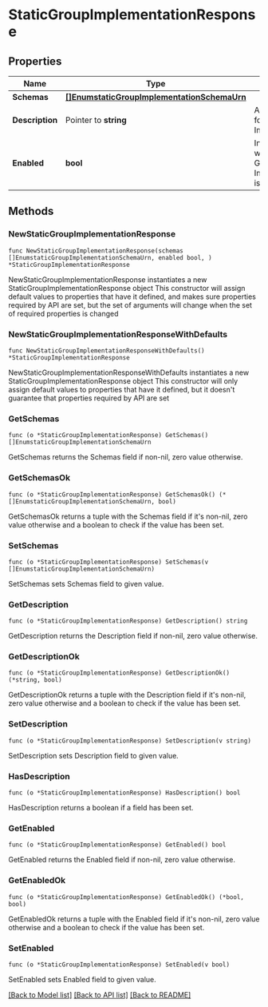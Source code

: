 # StaticGroupImplementationResponse

## Properties

Name | Type | Description | Notes
------------ | ------------- | ------------- | -------------
**Schemas** | [**[]EnumstaticGroupImplementationSchemaUrn**](EnumstaticGroupImplementationSchemaUrn.md) |  | 
**Description** | Pointer to **string** | A description for this Group Implementation | [optional] 
**Enabled** | **bool** | Indicates whether the Group Implementation is enabled. | 

## Methods

### NewStaticGroupImplementationResponse

`func NewStaticGroupImplementationResponse(schemas []EnumstaticGroupImplementationSchemaUrn, enabled bool, ) *StaticGroupImplementationResponse`

NewStaticGroupImplementationResponse instantiates a new StaticGroupImplementationResponse object
This constructor will assign default values to properties that have it defined,
and makes sure properties required by API are set, but the set of arguments
will change when the set of required properties is changed

### NewStaticGroupImplementationResponseWithDefaults

`func NewStaticGroupImplementationResponseWithDefaults() *StaticGroupImplementationResponse`

NewStaticGroupImplementationResponseWithDefaults instantiates a new StaticGroupImplementationResponse object
This constructor will only assign default values to properties that have it defined,
but it doesn't guarantee that properties required by API are set

### GetSchemas

`func (o *StaticGroupImplementationResponse) GetSchemas() []EnumstaticGroupImplementationSchemaUrn`

GetSchemas returns the Schemas field if non-nil, zero value otherwise.

### GetSchemasOk

`func (o *StaticGroupImplementationResponse) GetSchemasOk() (*[]EnumstaticGroupImplementationSchemaUrn, bool)`

GetSchemasOk returns a tuple with the Schemas field if it's non-nil, zero value otherwise
and a boolean to check if the value has been set.

### SetSchemas

`func (o *StaticGroupImplementationResponse) SetSchemas(v []EnumstaticGroupImplementationSchemaUrn)`

SetSchemas sets Schemas field to given value.


### GetDescription

`func (o *StaticGroupImplementationResponse) GetDescription() string`

GetDescription returns the Description field if non-nil, zero value otherwise.

### GetDescriptionOk

`func (o *StaticGroupImplementationResponse) GetDescriptionOk() (*string, bool)`

GetDescriptionOk returns a tuple with the Description field if it's non-nil, zero value otherwise
and a boolean to check if the value has been set.

### SetDescription

`func (o *StaticGroupImplementationResponse) SetDescription(v string)`

SetDescription sets Description field to given value.

### HasDescription

`func (o *StaticGroupImplementationResponse) HasDescription() bool`

HasDescription returns a boolean if a field has been set.

### GetEnabled

`func (o *StaticGroupImplementationResponse) GetEnabled() bool`

GetEnabled returns the Enabled field if non-nil, zero value otherwise.

### GetEnabledOk

`func (o *StaticGroupImplementationResponse) GetEnabledOk() (*bool, bool)`

GetEnabledOk returns a tuple with the Enabled field if it's non-nil, zero value otherwise
and a boolean to check if the value has been set.

### SetEnabled

`func (o *StaticGroupImplementationResponse) SetEnabled(v bool)`

SetEnabled sets Enabled field to given value.



[[Back to Model list]](../README.md#documentation-for-models) [[Back to API list]](../README.md#documentation-for-api-endpoints) [[Back to README]](../README.md)


